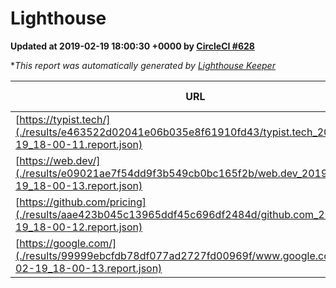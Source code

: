 
# Lighthouse

**Updated at 2019-02-19 18:00:30 +0000 by [CircleCI #628](https://circleci.com/gh/ItinerisLtd/lighthouse-keeper-example/628)**

**This report was automatically generated by [Lighthouse Keeper](https://github.com/itinerisltd/lighthouse-keeper)*

| URL | Performance | Accessibility | Best Practices | SEO | PWA | Updated At |
| --- | --- | --- | --- | --- | --- | --- |
| [https://typist.tech/](./results/e463522d02041e06b035e8f61910fd43/typist.tech_2019-02-19_18-00-11.report.json) | 1 |  |  |  |  | 2019-02-19T18:00:11.555Z |
| [https://web.dev/](./results/e09021ae7f54dd9f3b549cb0bc165f2b/web.dev_2019-02-19_18-00-13.report.json) | 0.91 | 0.93 | 0.93 | 0.91 | 1 | 2019-02-19T18:00:13.066Z |
| [https://github.com/pricing](./results/aae423b045c13965ddf45c696df2484d/github.com_2019-02-19_18-00-12.report.json) | 0.71 | 0.89 | 0.93 | 0.9 | 0.58 | 2019-02-19T18:00:12.720Z |
| [https://google.com/](./results/99999ebcfdb78df077ad2727fd00969f/www.google.com_2019-02-19_18-00-13.report.json) | 0.96 | 0.71 | 0.93 | 0.8 | 0.58 | 2019-02-19T18:00:13.496Z |
